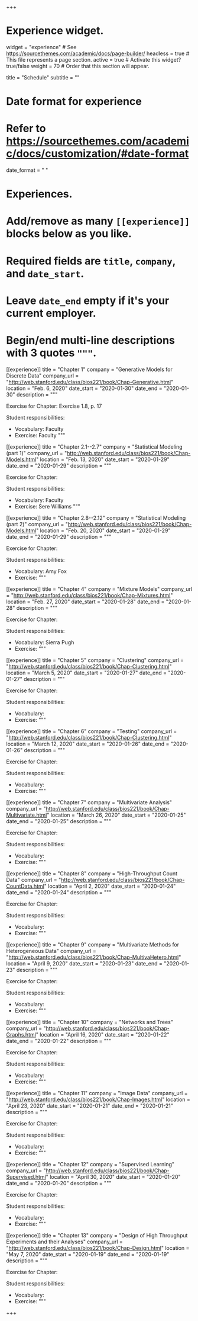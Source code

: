 +++
# Experience widget.
widget = "experience"  # See https://sourcethemes.com/academic/docs/page-builder/
headless = true  # This file represents a page section.
active = true  # Activate this widget? true/false
weight = 70  # Order that this section will appear.

title = "Schedule"
subtitle = ""

# Date format for experience
#   Refer to https://sourcethemes.com/academic/docs/customization/#date-format
date_format = "   "

# Experiences.
#   Add/remove as many `[[experience]]` blocks below as you like.
#   Required fields are `title`, `company`, and `date_start`.
#   Leave `date_end` empty if it's your current employer.
#   Begin/end multi-line descriptions with 3 quotes `"""`.

  
[[experience]]
  title = "Chapter 1"
  company = "Generative Models for Discrete Data"
  company_url = "http://web.stanford.edu/class/bios221/book/Chap-Generative.html"
  location = "Feb. 6, 2020"
  date_start = "2020-01-30"
  date_end = "2020-01-30"
  description = """
  
  Exercise for Chapter: Exercise 1.8, p. 17
  
  Student responsibilities:

  * Vocabulary: Faculty
  * Exercise: Faculty
  """

[[experience]]
  title = "Chapter 2.1--2.7"
  company = "Statistical Modeling (part 1)"
  company_url = "http://web.stanford.edu/class/bios221/book/Chap-Models.html"
  location = "Feb. 13, 2020"
  date_start = "2020-01-29"
  date_end = "2020-01-29"
  description = """
  
  Exercise for Chapter:
  
  Student responsibilities:

  * Vocabulary: Faculty
  * Exercise: Sere Williams
  """
  
[[experience]]
  title = "Chapter 2.8--2.12"
  company = "Statistical Modeling (part 2)"
  company_url = "http://web.stanford.edu/class/bios221/book/Chap-Models.html"
  location = "Feb. 20, 2020"
  date_start = "2020-01-29"
  date_end = "2020-01-29"
  description = """
  
  Exercise for Chapter:
  
  Student responsibilities:

  * Vocabulary: Amy Fox
  * Exercise:
  """
  
[[experience]]
  title = "Chapter 4"
  company = "Mixture Models"
  company_url = "http://web.stanford.edu/class/bios221/book/Chap-Mixtures.html"
  location = "Feb. 27, 2020"
  date_start = "2020-01-28"
  date_end = "2020-01-28"
  description = """
  
  Exercise for Chapter:
  
  Student responsibilities:

  * Vocabulary: Sierra Pugh
  * Exercise:
  """

[[experience]]
  title = "Chapter 5"
  company = "Clustering"
  company_url = "http://web.stanford.edu/class/bios221/book/Chap-Clustering.html"
  location = "March 5, 2020"
  date_start = "2020-01-27"
  date_end = "2020-01-27"
  description = """
  
  Exercise for Chapter:
  
  Student responsibilities:

  * Vocabulary: 
  * Exercise:
  """
  
[[experience]]
  title = "Chapter 6"
  company = "Testing"
  company_url = "http://web.stanford.edu/class/bios221/book/Chap-Clustering.html"
  location = "March 12, 2020"
  date_start = "2020-01-26"
  date_end = "2020-01-26"
  description = """
  
  Exercise for Chapter:
  
  Student responsibilities:

  * Vocabulary: 
  * Exercise:
  """
  
[[experience]]
  title = "Chapter 7"
  company = "Multivariate Analysis"
  company_url = "http://web.stanford.edu/class/bios221/book/Chap-Multivariate.html"
  location = "March 26, 2020"
  date_start = "2020-01-25"
  date_end = "2020-01-25"
  description = """
  
  Exercise for Chapter:
  
  Student responsibilities:

  * Vocabulary: 
  * Exercise:
  """
  
[[experience]]
  title = "Chapter 8"
  company = "High-Throughput Count Data"
  company_url = "http://web.stanford.edu/class/bios221/book/Chap-CountData.html"
  location = "April 2, 2020"
  date_start = "2020-01-24"
  date_end = "2020-01-24"
  description = """
  
  Exercise for Chapter:
  
  Student responsibilities:

  * Vocabulary: 
  * Exercise:
  """
  
[[experience]]
  title = "Chapter 9"
  company = "Multivariate Methods for Heterogeneous Data"
  company_url = "http://web.stanford.edu/class/bios221/book/Chap-MultivaHetero.html"
  location = "April 9, 2020"
  date_start = "2020-01-23"
  date_end = "2020-01-23"
  description = """
  
  Exercise for Chapter:
  
  Student responsibilities:

  * Vocabulary: 
  * Exercise:
  """

[[experience]]
  title = "Chapter 10"
  company = "Networks and Trees"
  company_url = "http://web.stanford.edu/class/bios221/book/Chap-Graphs.html"
  location = "April 16, 2020"
  date_start = "2020-01-22"
  date_end = "2020-01-22"
  description = """
  
  Exercise for Chapter:
  
  Student responsibilities:

  * Vocabulary: 
  * Exercise:
  """
  
[[experience]]
  title = "Chapter 11"
  company = "Image Data"
  company_url = "http://web.stanford.edu/class/bios221/book/Chap-Images.html"
  location = "April 23, 2020"
  date_start = "2020-01-21"
  date_end = "2020-01-21"
  description = """
  
  Exercise for Chapter:
  
  Student responsibilities:

  * Vocabulary: 
  * Exercise:
  """

[[experience]]
  title = "Chapter 12"
  company = "Supervised Learning"
  company_url = "http://web.stanford.edu/class/bios221/book/Chap-Supervised.html"
  location = "April 30, 2020"
  date_start = "2020-01-20"
  date_end = "2020-01-20"
  description = """
  
  Exercise for Chapter:
  
  Student responsibilities:

  * Vocabulary: 
  * Exercise:
  """

[[experience]]
  title = "Chapter 13"
  company = "Design of High Throughput Experiments and their Analyses"
  company_url = "http://web.stanford.edu/class/bios221/book/Chap-Design.html"
  location = "May 7, 2020"
  date_start = "2020-01-19"
  date_end = "2020-01-19"
  description = """
  
  Exercise for Chapter:
  
  Student responsibilities:

  * Vocabulary: 
  * Exercise:
  """

+++